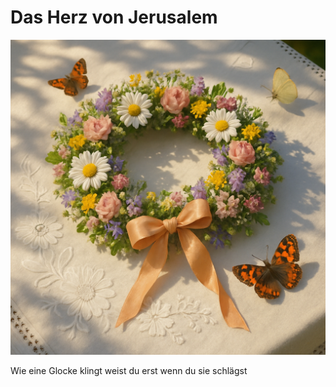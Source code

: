 # Das Herz von Jerusalem

![source/images/blossom-crown.png](source/images/blossom-crown.png)


Wie eine Glocke klingt
weist du erst
wenn du sie schlägst